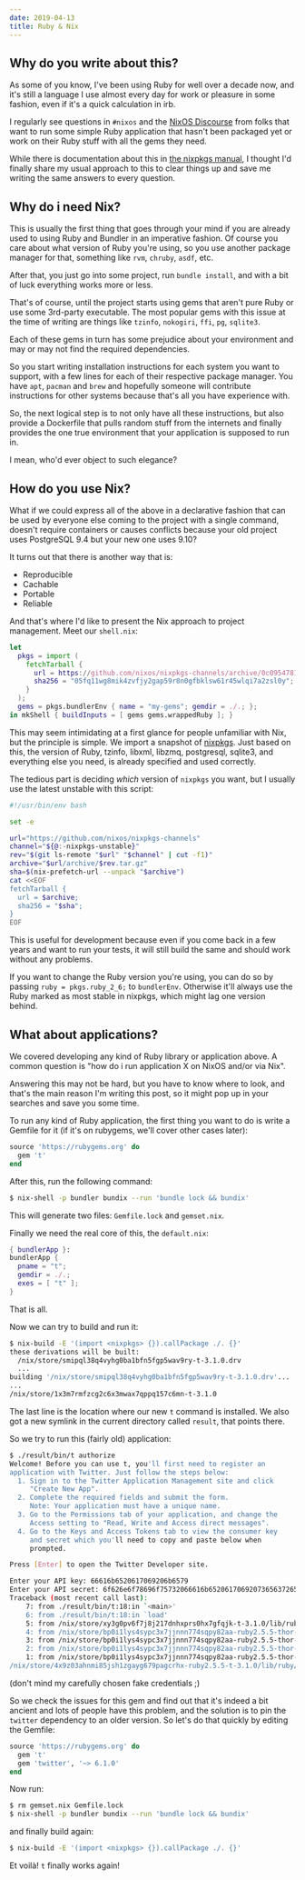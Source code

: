 ```yaml
---
date: 2019-04-13
title: Ruby & Nix
---
```


## Why do you write about this?

As some of you know, I've been using Ruby for well over a decade now, and it's
still a language I use almost every day for work or pleasure in some fashion,
even if it's a quick calculation in irb.

I regularly see questions in `#nixos` and the
[NixOS Discourse](https://discourse.nixos.org/) from folks that want to run some
simple Ruby application that hasn't been packaged yet or work on their Ruby
stuff with all the gems they need.

While there is documentation about this in
[the nixpkgs manual](https://nixos.org/nixpkgs/manual/#sec-language-ruby),
I thought I'd finally share my usual approach to this to clear things up and
save me writing the same answers to every question.

## Why do i need Nix?

This is usually the first thing that goes through your mind if you are already
used to using Ruby and Bundler in an imperative fashion.
Of course you care about what version of Ruby you're using, so you use another
package manager for that, something like `rvm`, `chruby`, `asdf`, etc.

After that, you just go into some project, run `bundle install`, and with a bit
of luck everything works more or less.

That's of course, until the project starts using gems that aren't pure Ruby or
use some 3rd-party executable. The most popular gems with this issue at the
time of writing are things like `tzinfo`, `nokogiri`, `ffi`, `pg`, `sqlite3`.

Each of these gems in turn has some prejudice about your environment and may or
may not find the required dependencies.

So you start writing installation instructions for each system you want to
support, with a few lines for each of their respective package manager. You have
`apt`, `pacman` and `brew` and hopefully someone will contribute instructions
for other systems because that's all you have experience with.

So, the next logical step is to not only have all these instructions, but also
provide a Dockerfile that pulls random stuff from the internets and finally
provides the one true environment that your application is supposed to run in.

I mean, who'd ever object to such elegance?

## How do you use Nix?

What if we could express all of the above in a declarative fashion that can be
used by everyone else coming to the project with a single command, doesn't
require containers or causes conflicts because your old project uses PostgreSQL
9.4 but your new one uses 9.10?

It turns out that there is another way that is:

* Reproducible
* Cachable
* Portable
* Reliable

And that's where I'd like to present the Nix approach to project management.
Meet our `shell.nix`:

```nix
let
  pkgs = import (
    fetchTarball {
      url = https://github.com/nixos/nixpkgs-channels/archive/0c0954781e257b8b0dc49341795a2fe7d96945a3.tar.gz;
      sha256 = "05fq11wg8mik4zvfjy2gap59r8n0gfbklsw61r45wlqi7a2zsl0y";
    }
  );
  gems = pkgs.bundlerEnv { name = "my-gems"; gemdir = ./.; };
in mkShell { buildInputs = [ gems gems.wrappedRuby ]; }
```

This may seem intimidating at a first glance for people unfamiliar with Nix, but
the principle is simple.
We import a snapshot of [nixpkgs](https://nixos.org/nixpkgs/).
Just based on this, the version of Ruby, tzinfo, libxml, libzmq, postgresql,
sqlite3, and everything else you need, is already specified and used correctly.

The tedious part is deciding _which_ version of `nixpkgs` you want, but I
usually use the latest unstable with this script:

```bash
#!/usr/bin/env bash

set -e

url="https://github.com/nixos/nixpkgs-channels"
channel="${@:-nixpkgs-unstable}"
rev="$(git ls-remote "$url" "$channel" | cut -f1)"
archive="$url/archive/$rev.tar.gz"
sha=$(nix-prefetch-url --unpack "$archive")
cat <<EOF
fetchTarball {
  url = $archive;
  sha256 = "$sha";
}
EOF
```

This is useful for development because even if you come back in a few years and
want to run your tests, it will still build the same and should work without any
problems.

If you want to change the Ruby version you're using, you can do so by passing
`ruby = pkgs.ruby_2_6;` to `bundlerEnv`. Otherwise it'll always use the Ruby
marked as most stable in nixpkgs, which might lag one version behind.

## What about applications?

We covered developing any kind of Ruby library or application above. A common
question is "how do i run application X on NixOS and/or via Nix".

Answering this may not be hard, but you have to know where to look, and that's
the main reason I'm writing this post, so it might pop up in your searches and
save you some time.

To run any kind of Ruby application, the first thing you want to do is write a
Gemfile for it (if it's on rubygems, we'll cover other cases later):

```ruby
source 'https://rubygems.org' do
  gem 't'
end
```

After this, run the following command:

```bash
$ nix-shell -p bundler bundix --run 'bundle lock && bundix'
```

This will generate two files: `Gemfile.lock` and `gemset.nix`.

Finally we need the real core of this, the `default.nix`:

```nix
{ bundlerApp }:
bundlerApp {
  pname = "t";
  gemdir = ./.;
  exes = [ "t" ];
}
```

That is all.

Now we can try to build and run it:

```bash
$ nix-build -E '(import <nixpkgs> {}).callPackage ./. {}'
these derivations will be built:
  /nix/store/smipql38q4vyhg0ba1bfn5fgp5wav9ry-t-3.1.0.drv
  ...
building '/nix/store/smipql38q4vyhg0ba1bfn5fgp5wav9ry-t-3.1.0.drv'...
...
/nix/store/1x3m7rmfzcg2c6x3mwax7qppq157c6mn-t-3.1.0
```

The last line is the location where our new `t` command is installed. We also
got a new symlink in the current directory called `result`, that points there.

So we try to run this (fairly old) application:

```bash
$ ./result/bin/t authorize
Welcome! Before you can use t, you'll first need to register an
application with Twitter. Just follow the steps below:
  1. Sign in to the Twitter Application Management site and click
     "Create New App".
  2. Complete the required fields and submit the form.
     Note: Your application must have a unique name.
  3. Go to the Permissions tab of your application, and change the
     Access setting to "Read, Write and Access direct messages".
  4. Go to the Keys and Access Tokens tab to view the consumer key
     and secret which you'll need to copy and paste below when
     prompted.

Press [Enter] to open the Twitter Developer site. 

Enter your API key: 66616b6520617069206b6579
Enter your API secret: 6f626e6f78696f75732066616b652061706920736563726574
Traceback (most recent call last):
	7: from ./result/bin/t:18:in `<main>'
	6: from ./result/bin/t:18:in `load'
	5: from /nix/store/xy3g0pv6f7j8j217dnhxprs0hx7gfqjk-t-3.1.0/lib/ruby/gems/2.5.0/gems/t-3.1.0/bin/t:20:in `<top (required)>'
	4: from /nix/store/bp0i1lys4sypc3x7jjnnn774sqpy82aa-ruby2.5.5-thor-0.20.3/lib/ruby/gems/2.5.0/gems/thor-0.20.3/lib/thor/base.rb:466:in `start'
	3: from /nix/store/bp0i1lys4sypc3x7jjnnn774sqpy82aa-ruby2.5.5-thor-0.20.3/lib/ruby/gems/2.5.0/gems/thor-0.20.3/lib/thor.rb:387:in `dispatch'
	2: from /nix/store/bp0i1lys4sypc3x7jjnnn774sqpy82aa-ruby2.5.5-thor-0.20.3/lib/ruby/gems/2.5.0/gems/thor-0.20.3/lib/thor/invocation.rb:126:in `invoke_command'
	1: from /nix/store/bp0i1lys4sypc3x7jjnnn774sqpy82aa-ruby2.5.5-thor-0.20.3/lib/ruby/gems/2.5.0/gems/thor-0.20.3/lib/thor/command.rb:27:in `run'
/nix/store/4x9z03ahnmi85jsh1zgayg679pagcrhx-ruby2.5.5-t-3.1.0/lib/ruby/gems/2.5.0/gems/t-3.1.0/lib/t/cli.rb:82:in `authorize': uninitialized constant Twitter::REST::Client::BASE_URL (NameError)
```

(don't mind my carefully chosen fake credentials ;)

So we check the issues for this gem and find out that it's indeed a bit ancient
and lots of people have this problem, and the solution is to pin the `twitter`
dependency to an older version. So let's do that quickly by editing the Gemfile:

```ruby
source 'https://rubygems.org' do
  gem 't'
  gem 'twitter', '~> 6.1.0'
end
```

Now run:

```bash
$ rm gemset.nix Gemfile.lock
$ nix-shell -p bundler bundix --run 'bundle lock && bundix'
```

and finally build again:

```bash
$ nix-build -E '(import <nixpkgs> {}).callPackage ./. {}'
```

Et voilà! `t` finally works again!
